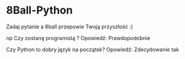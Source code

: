 # 8Ball-Python
Zadaj pytanie a 8ball przepowie Twoją przyszłość :)

np
Czy zostanę programistą ? 
Opowiedź: Prawdopodobnie

Czy Python to dobry język na początek?
Opowiedź: Zdecydowanie tak



